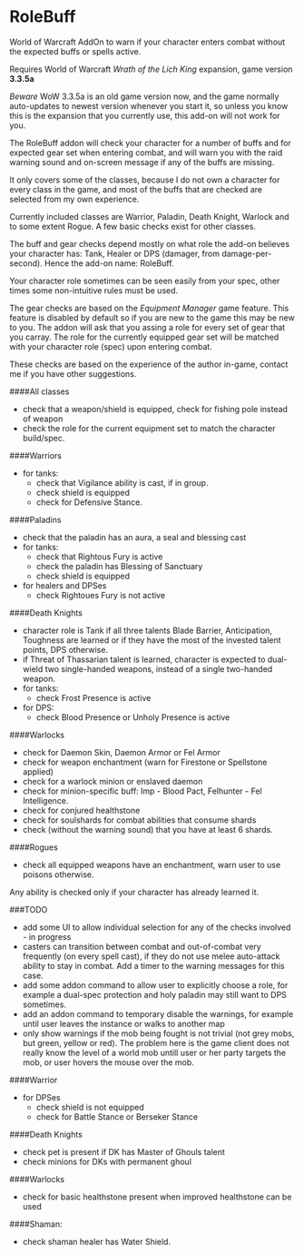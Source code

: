 # RoleBuff
World of Warcraft AddOn to warn if your character enters combat without the expected buffs or spells active.

Requires World of Warcraft _Wrath of the Lich King_ expansion, game version **3.3.5a**

_Beware_ WoW 3.3.5a is an old game version now, and the game normally auto-updates to newest version
whenever you start it, so unless you know this is the expansion that you currently use, this
add-on will not work for you.

The RoleBuff addon will check your character for a number of buffs and for expected gear set when
entering combat, and will warn you with the raid warning sound and on-screen message if any of the
buffs are missing.

It only covers some of the classes, because I do not own a character for every class in the game, and most
of the buffs that are checked are selected from my own experience.

Currently included classes are Warrior, Paladin, Death Knight, Warlock and to some extent Rogue. A
few basic checks exist for other classes.

The buff and gear checks depend mostly on what role the add-on believes your character has:
Tank, Healer or DPS (damager, from damage-per-second). Hence the add-on name: RoleBuff.

Your character role sometimes can be seen easily from your spec, other times some non-intuitive rules
must be used.

The gear checks are based on the _Equipment Manager_ game feature. This feature is disabled by default
so if you are new to the game this may be new to you. The addon will ask that you assing a role
for every set of gear that you carray. The role for the currently equipped gear set will be matched
with your character role (spec) upon entering combat.

These checks are based on the experience of the author in-game, contact me if you have other suggestions.

####All classes
- check that a weapon/shield is equipped, check for fishing pole instead of weapon
- check the role for the current equipment set to match the character build/spec.

####Warriors
- for tanks:
    - check that Vigilance ability is cast, if in group.
    - check shield is equipped
    - check for Defensive Stance.

####Paladins
- check that the paladin has an aura, a seal and blessing cast
- for tanks:
    - check that Rightous Fury is active
    - check the paladin has Blessing of Sanctuary
    - check shield is equipped
- for healers and DPSes
    - check Rightoues Fury is not active

####Death Knights
- character role is Tank if all three talents Blade Barrier, Anticipation, Toughness are learned
  or if they have the most of the invested talent points, DPS otherwise.
- if Threat of Thassarian talent is learned, character is expected to dual-wield two single-handed
  weapons, instead of a single two-handed weapon.
- for tanks:
    - check Frost Presence is active
- for DPS:
    - check Blood Presence or Unholy Presence is active

####Warlocks
- check for Daemon Skin, Daemon Armor or Fel Armor
- check for weapon enchantment (warn for Firestone or Spellstone applied)
- check for a warlock minion or enslaved daemon
- check for minion-specific buff: Imp - Blood Pact, Felhunter - Fel Intelligence.
- check for conjured healthstone
- check for soulshards for combat abilities that consume shards
- check (without the warning sound) that you have at least 6 shards.

####Rogues
- check all equipped weapons have an enchantment, warn user to use poisons otherwise.

Any ability is checked only if your character has already learned it.

###TODO
- add some UI to allow individual selection for any of the checks involved - in progress
- casters can transition between combat and out-of-combat very frequently (on every spell cast), if they do
  not use melee auto-attack ability to stay in combat. Add a timer to the warning messages for this case.
- add some addon command to allow user to explicitly choose a role, for example a dual-spec protection and
  holy paladin may still want to DPS sometimes.
- add an addon command to temporary disable the warnings, for example until user leaves the instance or
  walks to another map
- only show warnings if the mob being fought is not trivial (not grey mobs, but green, yellow or red).
  The problem here is the game client does not really know the level of a world mob untill user or her
  party targets the mob, or user hovers the mouse over the mob.

####Warrior
- for DPSes
    - check shield is not equipped
    - check for Battle Stance or Berseker Stance

####Death Knights
- check pet is present if DK has Master of Ghouls talent
- check minions for DKs with permanent ghoul

####Warlocks
- check for basic healthstone present when improved healthstone can be used

####Shaman:
- check shaman healer has Water Shield.
